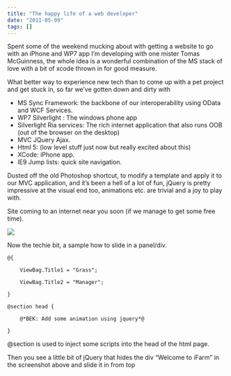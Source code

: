 ```yaml
---
title: "The happy life of a web developer"
date: "2011-05-09"
tags: []
---
```


Spent some of the weekend mucking about with getting a website to go with an iPhone and WP7 app I’m developing with one mister Tomas McGuinness, the whole idea is a wonderful combination of the MS stack of love with a bit of xcode thrown in for good measure.

What better way to experience new tech than to come up with a pet project and get stuck in, so far we’ve gotten down and dirty with

  * MS Sync Framework: the backbone of our interoperability using OData and WCF Services.
  * WP7 Silverlight : The windows phone app
  * Silverlight Ria services: The rich internet application that also runs OOB (out of the browser on the desktop)
  * MVC JQuery Ajax.
  * Html 5: (low level stuff just now but really excited about this)
  * XCode: iPhone app.
  * IE9 Jump lists: quick site navigation.
  
Dusted off the old Photoshop shortcut, to modify a template and apply it to our MVC application, and it’s been a hell of a lot of fun, jQuery is pretty impressive at the visual end too, animations etc. are trivial and a joy to play with.

Site coming to an internet near you soon (if we manage to get some free time).

![](/images//blog/image.axd?picture=image_thumb_52.png)

Now the techie bit, a sample how to slide in a panel/div.

    @{

        ViewBag.Title1 = "Grass";

        ViewBag.Title2 = "Manager";   

    }

    @section head {    

        @*BEK: Add some animation using jquery*@

    }

@section is used to inject some scripts into the head of the html page.

Then you see a little bit of jQuery that hides the div “Welcome to iFarm” in the screenshot above and slide it in from top
